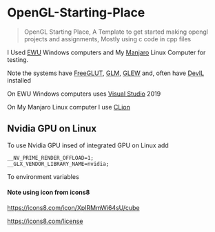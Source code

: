 # OpenGL-Starting-Place
> OpenGL Starting Place, 
> A Template to get started making opengl projects and assignments,
> Mostly using c code in cpp files

I Used [EWU](https://www.ewu.edu/) Windows computers and My [Manjaro](https://manjaro.org/) Linux Computer for testing.

Note the systems have [FreeGLUT](http://freeglut.sourceforge.net/), [GLM](https://github.com/g-truc/glm), [GLEW](http://glew.sourceforge.net/) and, often have [DevIL](http://openil.sourceforge.net/) installed

On EWU Windows computers uses [Visual Studio](https://visualstudio.microsoft.com/) 2019

On My Manjaro Linux computer I use [CLion](https://www.jetbrains.com/clion/)

## Nvidia GPU on Linux

To use Nvidia GPU insed of integrated GPU on Linux add 
```shell
__NV_PRIME_RENDER_OFFLOAD=1;
__GLX_VENDOR_LIBRARY_NAME=nvidia;
```
To environment variables

#### Note using icon from icons8

https://icons8.com/icon/XpIRMmWi64sU/cube

https://icons8.com/license
